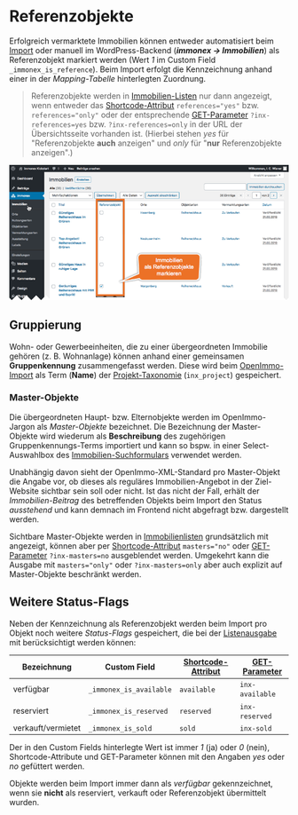 # Referenzobjekte

Erfolgreich vermarktete Immobilien können entweder automatisiert beim [Import](schnellstart/import) oder manuell im WordPress-Backend (***immonex → Immobilien***) als Referenzobjekt markiert werden (Wert *1* im Custom Field `_immonex_is_reference`). Beim Import erfolgt die Kennzeichnung anhand einer in der <i>Mapping-Tabelle</i> hinterlegten Zuordnung.

> Referenzobjekte werden in [Immobilien-Listen](komponenten/liste) nur dann angezeigt, wenn entweder das [Shortcode-Attribut](komponenten/liste#custom-field-basiert) `references="yes"` bzw. `references="only"` oder der entsprechende [GET-Parameter](schnellstart/einbindung#get-parameter) `?inx-references=yes` bzw. `?inx-references=only` in der URL der Übersichtsseite vorhanden ist. (Hierbei stehen *yes* für "Referenzobjekte **auch** anzeigen" und *only* für "**nur** Referenzobjekte anzeigen".)

![Immobilienliste im WordPress-Backend](assets/scst-be-property-list.gif)

## Gruppierung

Wohn- oder Gewerbeeinheiten, die zu einer übergeordneten Immobilie gehören (z. B. Wohnanlage) können anhand einer gemeinsamen **Gruppenkennung** zusammengefasst werden. Diese wird beim [OpenImmo-Import](schnellstart/import) als Term (**Name**) der [Projekt-Taxonomie](beitragsarten-taxonomien) (`inx_project`) gespeichert.

### Master-Objekte

Die übergeordneten Haupt- bzw. Elternobjekte werden im OpenImmo-Jargon als <i>Master-Objekte</i> bezeichnet. Die Bezeichnung der Master-Objekte wird wiederum als **Beschreibung** des zugehörigen Gruppenkennungs-Terms importiert und kann so bspw. in einer Select-Auswahlbox des [Immobilien-Suchformulars](komponenten/suchformular) verwendet werden.

Unabhängig davon sieht der OpenImmo-XML-Standard pro Master-Objekt die Angabe vor, ob dieses als reguläres Immobilien-Angebot in der Ziel-Website sichtbar sein soll oder nicht. Ist das nicht der Fall, erhält der <i>Immobilien-Beitrag</i> des betreffenden Objekts beim Import den Status *ausstehend* und kann demnach im Frontend nicht abgefragt bzw. dargestellt werden.

Sichtbare Master-Objekte werden in [Immobilienlisten](komponenten/liste) grundsätzlich mit angezeigt, können aber per [Shortcode-Attribut](komponenten/liste#custom-field-basiert) `masters="no"` oder [GET-Parameter](schnellstart/einbindung#get-parameter) `?inx-masters=no` ausgeblendet werden. Umgekehrt kann die Ausgabe mit `masters="only"` oder `?inx-masters=only` aber auch explizit auf Master-Objekte beschränkt werden.

## Weitere Status-Flags

Neben der Kennzeichnung als Referenzobjekt werden beim Import pro Objekt noch weitere <i>Status-Flags</i> gespeichert, die bei der [Listenausgabe](komponenten/liste) mit berücksichtigt werden können:

| Bezeichnung | Custom Field | [Shortcode-Attribut](komponenten/liste#custom-field-basiert) | [GET-Parameter](schnellstart/einbindung#get-parameter) |
| ----------- | ------------ | -------------------------- | ------------- |
| verfügbar | `_immonex_is_available` | `available` | `inx-available` |
| reserviert | `_immonex_is_reserved` | `reserved` | `inx-reserved` |
| verkauft/vermietet | `_immonex_is_sold` | `sold` | `inx-sold` |

Der in den Custom Fields hinterlegte Wert ist immer *1* (ja) oder *0* (nein), Shortcode-Attribute und GET-Parameter können mit den Angaben *yes* oder *no* gefüttert werden.

Objekte werden beim Import immer dann als *verfügbar* gekennzeichnet, wenn sie **nicht** als reserviert, verkauft oder Referenzobjekt übermittelt wurden.